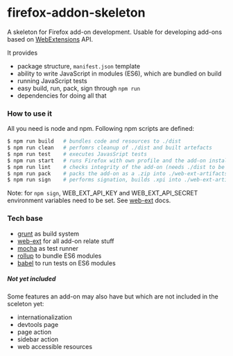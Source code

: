 # firefox-addon-skeleton

A skeleton for Firefox add-on development. Usable for developing add-ons based on [WebExtensions](https://developer.mozilla.org/en-US/Add-ons/WebExtensions) API.

It provides
 * package structure, `manifest.json` template
 * ability to write JavaScript in modules (ES6), which are bundled on build
 * running JavaScript tests
 * easy build, run, pack, sign through `npm run`
 * dependencies for doing all that

### How to use it

All you need is node and npm. Following npm scripts are defined:

```bash
$ npm run build   # bundles code and resources to ./dist
$ npm run clean   # perfomrs cleanup of ./dist and built artefacts
$ npm run test    # executes JavasSript tests
$ npm run start   # runs Firefox with own profile and the add-on installed (needs ./dist to be built)
$ npm run lint    # checks integrity of the add-on (needs ./dist to be built)
$ npm run pack    # packs the add-on as a .zip into ./web-ext-artifacts
$ npm run sign    # performs signation, builds .xpi into ./web-ext-artifacts on success
```

Note: for `npm sign`, WEB_EXT_API_KEY and WEB_EXT_API_SECRET environment variables need to be set. See [web-ext](https://developer.mozilla.org/en-US/Add-ons/WebExtensions/web-ext_command_reference#web-ext_sign) docs.
 
 
### Tech base

 * [grunt](https://github.com/gruntjs/grunt) as build system
 * [web-ext](https://github.com/mozilla/web-ext) for all add-on relate stuff
 * [mocha](https://github.com/mochajs/mocha) as test runner
 * [rollup](https://github.com/rollup/rollup) to bundle ES6 modules
 * [babel](https://github.com/babel/babel) to run tests on ES6 modules


##### Not yet included
Some features an add-on may also have but which are not included in the sceleton yet:
 
 * internationalization
 * devtools page
 * page action
 * sidebar action
 * web accessible resources
